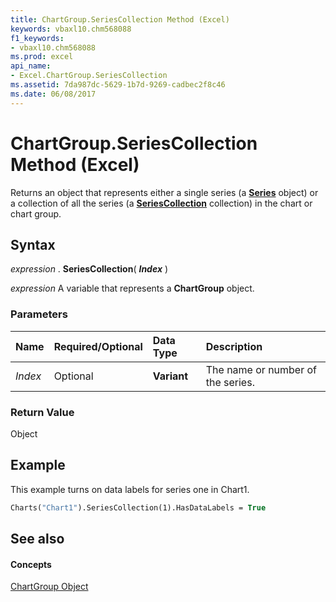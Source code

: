 ```yaml
---
title: ChartGroup.SeriesCollection Method (Excel)
keywords: vbaxl10.chm568088
f1_keywords:
- vbaxl10.chm568088
ms.prod: excel
api_name:
- Excel.ChartGroup.SeriesCollection
ms.assetid: 7da987dc-5629-1b7d-9269-cadbec2f8c46
ms.date: 06/08/2017
---
```



# ChartGroup.SeriesCollection Method (Excel)

Returns an object that represents either a single series (a  **[Series](series-object-excel.md)** object) or a collection of all the series (a **[SeriesCollection](seriescollection-object-excel.md)** collection) in the chart or chart group.


## Syntax

 _expression_ . **SeriesCollection**( **_Index_** )

 _expression_ A variable that represents a **ChartGroup** object.


### Parameters



|**Name**|**Required/Optional**|**Data Type**|**Description**|
|:-----|:-----|:-----|:-----|
| _Index_|Optional| **Variant**|The name or number of the series.|

### Return Value

Object


## Example

This example turns on data labels for series one in Chart1.


```vb
Charts("Chart1").SeriesCollection(1).HasDataLabels = True
```


## See also


#### Concepts


[ChartGroup Object](chartgroup-object-excel.md)

